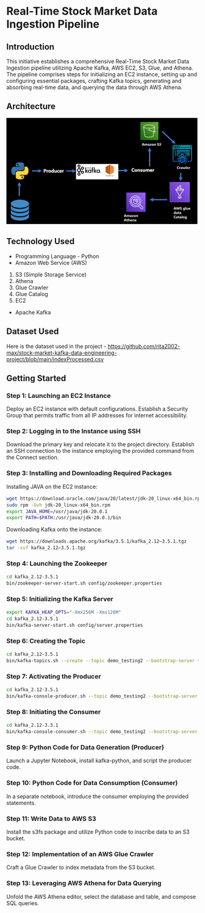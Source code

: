 # Real-Time Stock Market Data Ingestion Pipeline

## Introduction 
This initiative establishes a comprehensive Real-Time Stock Market Data Ingestion pipeline utilizing Apache Kafka, 
AWS EC2, S3, Glue, and Athena. The pipeline comprises steps for initializing an EC2 instance, setting up 
and configuring essential packages, crafting Kafka topics, generating and absorbing real-time data, and querying the data through AWS Athena.


## Architecture 
<img src="Architecture.png">


## Technology Used
- Programming Language - Python
- Amazon Web Service (AWS)
1. S3 (Simple Storage Service)
2. Athena
3. Glue Crawler
4. Glue Catalog
5. EC2
- Apache Kafka


## Dataset Used
Here is the dataset used in the project - https://github.com/rita2002-max/stock-market-kafka-data-engineering-project/blob/main/indexProcessed.csv


## Getting Started


### Step 1: Launching an EC2 Instance
Deploy an EC2 instance with default configurations.
Establish a Security Group that permits traffic from all IP addresses for internet accessibility.


### Step 2: Logging in to the Instance using SSH
Download the primary key and relocate it to the project directory.
Establish an SSH connection to the instance employing the provided command from the Connect section.


### Step 3: Installing and Downloading Required Packages
Installing JAVA on the EC2 instance:

```bash
wget https://download.oracle.com/java/20/latest/jdk-20_linux-x64_bin.rpm
sudo rpm -Uvh jdk-20_linux-x64_bin.rpm
export JAVA_HOME=/usr/java/jdk-20.0.1
export PATH=$PATH:/usr/java/jdk-20.0.1/bin
```

Downloading Kafka onto the instance:

```bash
wget https://downloads.apache.org/kafka/3.5.1/kafka_2.12–3.5.1.tgz
tar -xvf kafka_2.12–3.5.1.tgz
```

### Step 4: Launching the Zookeeper

```bash
cd kafka_2.12-3.5.1
bin/zookeeper-server-start.sh config/zookeeper.properties
```

### Step 5: Initializing the Kafka Server

```bash
export KAFKA_HEAP_OPTS="-Xmx256M -Xms128M"
cd kafka_2.12-3.5.1
bin/kafka-server-start.sh config/server.properties
```

### Step 6: Creating the Topic

```bash
cd kafka_2.12-3.5.1
bin/kafka-topics.sh --create --topic demo_testing2 --bootstrap-server {Public IP:9092} --replication-factor 1 --partitions 1
```

### Step 7: Activating the Producer

```bash
cd kafka_2.12-3.5.1
bin/kafka-console-producer.sh --topic demo_testing2 --bootstrap-server {Public IP:9092}
```

### Step 8: Initiating the Consumer

```bash
cd kafka_2.12-3.3.1
bin/kafka-console-consumer.sh --topic demo_testing2 --bootstrap-server {Public IP:9092}
```
### Step 9: Python Code for Data Generation (Producer)
Launch a Jupyter Notebook, install kafka-python, and script the producer code.


### Step 10: Python Code for Data Consumption (Consumer)
In a separate notebook, introduce the consumer employing the provided statements.


### Step 11: Write Data to AWS S3
Install the s3fs package and utilize Python code to inscribe data to an S3 bucket.

###  Step 12: Implementation of an AWS Glue Crawler
Craft a Glue Crawler to index metadata from the S3 bucket.

### Step 13: Leveraging AWS Athena for Data Querying
Unfold the AWS Athena editor, select the database and table, and compose SQL queries.

